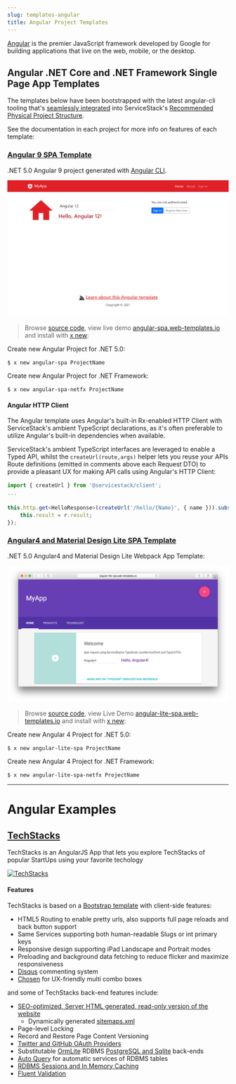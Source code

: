 ```yaml
---
slug: templates-angular
title: Angular Project Templates
---
```


[Angular](https://angular.io) is the premier JavaScript framework developed by Google for building applications that live on the web, mobile, or the desktop.

## Angular .NET Core and .NET Framework Single Page App Templates

The templates below have been bootstrapped with the latest angular-cli tooling that's 
[seamlessly integrated](https://docs.servicestack.net/templates-single-page-apps#end-to-end-typed-apis) into 
ServiceStack's [Recommended Physical Project Structure](/physical-project-structure). 

See the documentation in each project for more info on features of each template:

### [Angular 9 SPA Template](https://github.com/NetCoreTemplates/angular-spa)

.NET 5.0 Angular 9 project generated with [Angular CLI](https://github.com/angular/angular-spa).

[![](https://raw.githubusercontent.com/ServiceStack/Assets/master/csharp-templates/angular-spa.png)](http://angular-spa.web-templates.io/)

> Browse [source code](https://github.com/NetCoreTemplates/angular-spa), view live demo [angular-spa.web-templates.io](http://angular-spa.web-templates.io) and install with [x new](/web-new):

Create new Angular Project for .NET 5.0:

    $ x new angular-spa ProjectName

Create new Angular Project for .NET Framework:

    $ x new angular-spa-netfx ProjectName

#### Angular HTTP Client

The Angular template uses Angular's built-in Rx-enabled HTTP Client with ServiceStack's ambient TypeScript declarations, as it's often preferable to utilize Angular's built-in dependencies when available.

ServiceStack's ambient TypeScript interfaces are leveraged to enable a Typed API, whilst the `createUrl(route,args)` helper lets you reuse your APIs Route definitions (emitted in comments above each Request DTO) to provide a pleasant UX for making API calls using Angular's HTTP Client:

```ts
import { createUrl } from '@servicestack/client';
...

this.http.get<HelloResponse>(createUrl('/hello/{Name}', { name })).subscribe(r => {
    this.result = r.result;
});
```

### [Angular4 and Material Design Lite SPA Template](https://github.com/NetCoreTemplates/angular-lite-spa)

.NET 5.0 Angular4 and Material Design Lite Webpack App Template:

[![](https://raw.githubusercontent.com/ServiceStack/Assets/master/csharp-templates/angular-lite-spa.png)](http://angular-lite-spa.web-templates.io/)

> Browse [source code](https://github.com/NetCoreTemplates/angular-lite-spa), view Live Demo [angular-lite-spa.web-templates.io](http://angular-lite-spa.web-templates.io) and install with [x new](/web-new):

Create new Angular 4 Project for .NET 5.0:

    $ x new angular-lite-spa ProjectName

Create new Angular 4 Project for .NET Framework:

    $ x new angular-lite-spa-netfx ProjectName


---

# Angular Examples

## [TechStacks](https://github.com/ServiceStackApps/TechStacks)

TechStacks is an AngularJS App that lets you explore TechStacks of popular StartUps using your favorite techology

[![TechStacks](https://raw.githubusercontent.com/ServiceStack/Assets/master/img/livedemos/techstacks/screenshots/techstacks.png)](http://angular.techstacks.io)

#### Features 

TechStacks is based on a [Bootstrap template](http://getbootstrap.com) with client-side features:

 - HTML5 Routing to enable pretty urls, also supports full page reloads and back button support
 - Same Services supporting both human-readable Slugs or int primary keys
 - Responsive design supporting iPad Landscape and Portrait modes
 - Preloading and background data fetching to reduce flicker and maximize responsiveness
 - [Disqus](https://disqus.com/) commenting system
 - [Chosen](http://harvesthq.github.io/chosen/) for UX-friendly multi combo boxes

and some of TechStacks back-end features include: 

 - [SEO-optimized, Server HTML generated, read-only version of the website](https://techstacks.io/?html=server)
   - Dynamically generated [sitemaps.xml](https://techstacks.io/sitemap.xml)
 - Page-level Locking
 - Record and Restore Page Content Versioning
 - [Twitter and GitHub OAuth Providers](https://github.com/ServiceStack/ServiceStack/wiki/Authentication-and-authorization)
 - Substitutable [OrmLite](https://github.com/ServiceStack/ServiceStack.OrmLite) RDBMS [PostgreSQL and Sqlite](https://github.com/ServiceStackApps/TechStacks/blob/875e78910e43d2230f0925b71d5990497216511e/src/TechStacks/TechStacks/AppHost.cs#L49-L56) back-ends
 - [Auto Query](https://github.com/ServiceStack/ServiceStack/wiki/Auto-Query) for automatic services of RDBMS tables
 - [RDBMS Sessions and In Memory Caching](https://github.com/ServiceStack/ServiceStack/wiki/Caching)
 - [Fluent Validation](https://github.com/ServiceStack/ServiceStack/wiki/Validation)
